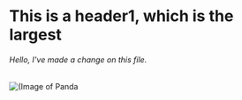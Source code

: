 # This is a header1, which is the largest
###### Hello, I've made a change on this file.
![([Image of Panda](https://static.vecteezy.com/system/resources/previews/004/223/184/original/panda-cartoon-cute-say-hello-panda-animals-illustration-free-vector.jpg)](https://static.vecteezy.com/system/resources/previews/004/223/184/original/panda-cartoon-cute-say-hello-panda-animals-illustration-free-vector.jpg)
